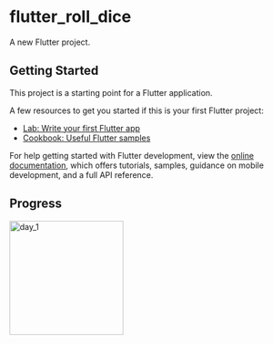 # flutter_roll_dice

A new Flutter project.

## Getting Started

This project is a starting point for a Flutter application.

A few resources to get you started if this is your first Flutter project:

- [Lab: Write your first Flutter app](https://docs.flutter.dev/get-started/codelab)
- [Cookbook: Useful Flutter samples](https://docs.flutter.dev/cookbook)

For help getting started with Flutter development, view the
[online documentation](https://docs.flutter.dev/), which offers tutorials,
samples, guidance on mobile development, and a full API reference.

## Progress

<img src="https://github.com/ravraw/flutter_roll_dice/assets/32376706/99ffc5e1-b4e1-4a87-9150-f967ca1816c7" width="200" height="auto" alt="day_1"/>
